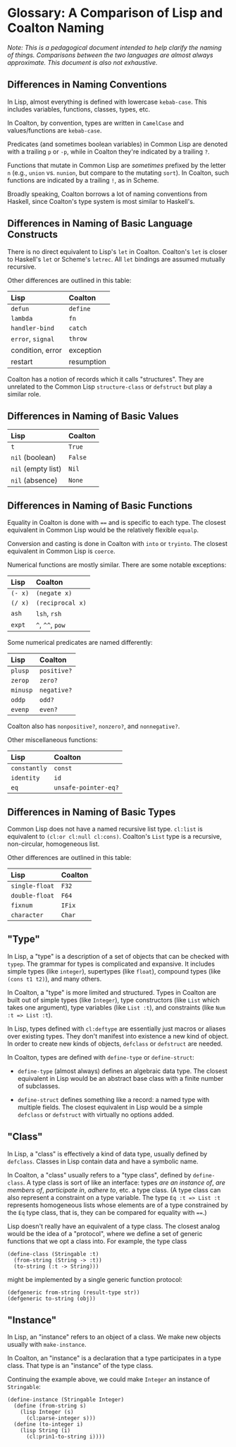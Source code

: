 # Glossary: A Comparison of Lisp and Coalton Naming

*Note: This is a pedagogical document intended to help clarify the
naming of things. Comparisons between the two languages are almost
always approximate. This document is also not exhaustive.*

## Differences in Naming Conventions

In Lisp, almost everything is defined with lowercase
`kebab-case`. This includes variables, functions, classes, types, etc.

In Coalton, by convention, types are written in `CamelCase` and
values/functions are `kebab-case`.

Predicates (and sometimes boolean variables) in Common Lisp are
denoted with a trailing `p` or `-p`, while in Coalton they're
indicated by a trailing `?`.

Functions that mutate in Common Lisp are *sometimes* prefixed by
the letter `n` (e.g., `union` vs. `nunion`, but compare to the
mutating `sort`). In Coalton, such functions are indicated by a
trailing `!`, as in Scheme.

Broadly speaking, Coalton borrows a lot of naming conventions from
Haskell, since Coalton's type system is most similar to Haskell's.

## Differences in Naming of Basic Language Constructs

There is no direct equivalent to Lisp's `let` in Coalton. Coalton's
`let` is closer to Haskell's `let` or Scheme's `letrec`. All `let`
bindings are assumed mutually recursive.

Other differences are outlined in this table:

| Lisp               | Coalton    |
|:-------------------|:-----------|
| `defun`            | `define`   |
| `lambda`           | `fn`       |
| `handler-bind`     | `catch`    |
| `error`, `signal`  | `throw`    |
| condition, error   | exception  |
| restart            | resumption |

Coalton has a notion of records which it calls "structures". They are
unrelated to the Common Lisp `structure-class` or `defstruct` but play
a similar role.

## Differences in Naming of Basic Values

| Lisp               | Coalton |
|:-------------------|:--------|
| `t`                | `True`  |
| `nil` (boolean)    | `False` |
| `nil` (empty list) | `Nil`   |
| `nil` (absence)    | `None`  |

## Differences in Naming of Basic Functions

Equality in Coalton is done with `==` and is specific to each
type. The closest equivalent in Common Lisp would be the relatively
flexible `equalp`.

Conversion and casting is done in Coalton with `into` or
`tryinto`. The closest equivalent in Common Lisp is `coerce`.

Numerical functions are mostly similar. There are some notable
exceptions:

| Lisp    | Coalton          |
|:--------|:-----------------|
| `(- x)` | `(negate x)`     |
| `(/ x)` | `(reciprocal x)` |
| `ash`   | `lsh`, `rsh`     |
| `expt`  | `^`, `^^`, `pow` |

Some numerical predicates are named differently:

| Lisp     | Coalton     |
|:---------|:------------|
| `plusp`  | `positive?` |
| `zerop`  | `zero?`     |
| `minusp` | `negative?` |
| `oddp`   | `odd?`      |
| `evenp`  | `even?`     |

Coalton also has `nonpositive?`, `nonzero?`, and `nonnegative?`.

Other miscellaneous functions:

| Lisp         | Coalton              |
|:-------------|:---------------------|
| `constantly` | `const`              |
| `identity`   | `id`                 |
| `eq`         | `unsafe-pointer-eq?` |


## Differences in Naming of Basic Types

Common Lisp does not have a named recursive list type. `cl:list` is
equivalent to `(cl:or cl:null cl:cons)`. Coalton's `List` type is a
recursive, non-circular, homogeneous list.

Other differences are outlined in this table:

| Lisp           | Coalton |
|:---------------|:--------|
| `single-float` | `F32`   |
| `double-float` | `F64`   |
| `fixnum`       | `IFix`  |
| `character`    | `Char`  |

## "Type"

In Lisp, a "type" is a description of a set of objects that can be
checked with `typep`. The grammar for types is complicated and
expansive. It includes simple types (like `integer`), supertypes (like
`float`), compound types (like `(cons t1 t2)`), and many others.

In Coalton, a "type" is more limited and structured. Types in Coalton
are built out of simple types (like `Integer`), type constructors
(like `List` which takes one argument), type variables (like `List
:t`), and constraints (like `Num :t => List :t`).

In Lisp, types defined with `cl:deftype` are essentially just macros
or aliases over existing types. They don't manifest into existence a
new kind of object. In order to create new kinds of objects,
`defclass` or `defstruct` are needed.

In Coalton, types are defined with `define-type` or `define-struct`:

- `define-type` (almost always) defines an algebraic data type. The
closest equivalent in Lisp would be an abstract base class with a
finite number of subclasses.

- `define-struct` defines something like a record: a named type with
multiple fields. The closest equivalent in Lisp would be a simple
`defclass` or `defstruct` with virtually no options added.

## "Class"

In Lisp, a "class" is effectively a kind of data type, usually defined
by `defclass`. Classes in Lisp contain data and have a symbolic name.

In Coalton, a "class" usually refers to a "type class", defined by
`define-class`. A type class is sort of like an interface: types *are
an instance of*, *are members of*, *participate in*, *adhere to*,
etc. a type class. (A type class can also represent a constraint on a
type variable. The type `Eq :t => List :t` represents homogeneous
lists whose elements are of a type constrained by the `Eq` type class,
that is, they can be compared for equality with `==`.)

Lisp doesn't really have an equivalent of a type class. The closest
analog would be the idea of a "protocol", where we define a set of
generic functions that we opt a class into. For example, the type class

```
(define-class (Stringable :t)
  (from-string (String -> :t))
  (to-string (:t -> String)))
```

might be implemented by a single generic function protocol:

```
(defgeneric from-string (result-type str))
(defgeneric to-string (obj))
```

## "Instance"

In Lisp, an "instance" refers to an object of a class. We make new
objects usually with `make-instance`.

In Coalton, an "instance" is a declaration that a type participates in
a type class. That type is an "instance" of the type class.

Continuing the example above, we could make `Integer` an instance of `Stringable`:

```
(define-instance (Stringable Integer)
  (define (from-string s)
    (lisp Integer (s)
      (cl:parse-integer s)))
  (define (to-integer i)
    (lisp String (i)
      (cl:prin1-to-string i))))
```
